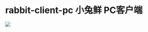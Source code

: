 # rabbit-client-pc 小兔鲜 PC客户端

<img src="https://tva1.sinaimg.cn/mw690/005LtIx3gy1gwkihepo9uj31gv4twnpi.jpg"/>
